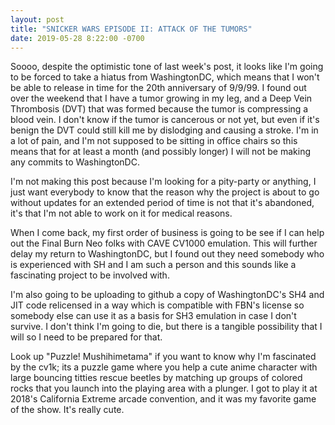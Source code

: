 ```yaml
---
layout: post
title: "SNICKER WARS EPISODE II: ATTACK OF THE TUMORS"
date: 2019-05-28 8:22:00 -0700
---
```


Soooo, despite the optimistic tone of last week's post, it looks like I'm going
to be forced to take a hiatus from WashingtonDC, which means that I won't be
able to release in time for the 20th anniversary of 9/9/99.  I found out over
the weekend that I have a tumor growing in my leg, and a Deep Vein Thrombosis
(DVT) that was formed because the tumor is compressing a blood vein.  I don't
know if the tumor is cancerous or not yet, but even if it's benign the DVT
could still kill me by dislodging and causing a stroke.  I'm in a lot of pain,
and I'm not supposed to be sitting in office chairs so this means that for at
least a month (and possibly longer) I will not be making any commits to
WashingtonDC.

I'm not making this post because I'm looking for a pity-party or anything, I
just want everybody to know that the reason why the project is about to go
without updates for an extended period of time is not that it's abandoned, it's
that I'm not able to work on it for medical reasons.

When I come back, my first order of business is going to be see if I can help
out the Final Burn Neo folks with CAVE CV1000 emulation.  This will further delay
my return to WashingtonDC, but I found out they need somebody who is experienced
with SH and I am such a person and this sounds like a fascinating project to
be involved with.

I'm also going to be uploading to github a copy of WashingtonDC's SH4 and JIT
code relicensed in a way which is compatible with FBN's license so somebody else
can use it as a basis for SH3 emulation in case I don't survive.  I don't think
I'm going to die, but there is a tangible possibility that I will so I need to
be prepared for that.

Look up "Puzzle! Mushihimetama" if you want to know why I'm fascinated by the
cv1k; its a puzzle game where you help a cute anime character with large
bouncing titties rescue beetles by matching up groups of colored rocks that you
launch into the playing area with a plunger.  I got to play it at 2018's
California Extreme arcade convention, and it was my favorite game of the show.
It's really cute.
